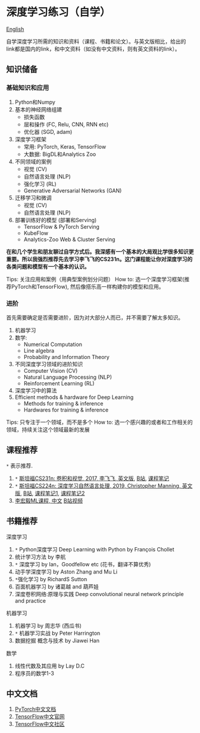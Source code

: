 # 深度学习练习（自学）

[English](README.md)

自学深度学习所需的知识和资料（课程、书籍和论文）。与英文版相比，给出的link都是国内的link，和中文资料（如没有中文资料，则有英文资料的link）。

## 知识储备

### 基础知识和应用

1. Python和Numpy
2. 基本的神经网络组建
    - 损失函数
    - 层和操作 (FC, Relu, CNN, RNN etc)
    - 优化器 (SGD, adam)
3. 深度学习框架
    - 常用: PyTorch, Keras, TensorFlow
    - 大数据: BigDL和Analytics Zoo
4. 不同领域的案例
    - 视觉 (CV)
    - 自然语言处理 (NLP)
    - 强化学习 (RL)
    - Generative Adversarial Networks (GAN)
5. 迁移学习和微调
    - 视觉 (CV)
    - 自然语言处理 (NLP)
6. 部署训练好的模型 (部署和Serving)
    - TensorFlow & PyTorch Serving
    - KubeFlow
    - Analytics-Zoo Web & Cluster Serving

**在和几个学生和朋友聊过自学方式后。我深感有一个基本的大局观比学很多知识更重要。所以我强烈推荐先去学习李飞飞的CS231n。这门课程能让你对深度学习的各类问题和模型有一个基本的认识。**

Tips: 关注应用和案例（用典型案例划分问题）
How to: 选一个深度学习框架(推荐PyTorch和TensorFlow), 然后像搭乐高一样构建你的模型和应用。

### 进阶

首先需要确定是否需要进阶，因为对大部分人而已，并不需要了解太多知识。

1. 机器学习
2. 数学:
    - Numerical Computation
    - Line algebra
    - Probability and Information Theory
3. 不同深度学习领域的进阶知识
    - Computer Vision (CV)
    - Natural Language Processing (NLP)
    - Reinforcement Learning (RL)
4. 深度学习中的算法
5. Efficient methods & hardware for Deep Learning
    - Methods for training & inference
    - Hardwares for training & inference

Tips: 只专注于一个领域，而不是多个
How to: 选一个感兴趣的或者和工作相关的领域，持续关注这个领域最新的发展

## 课程推荐

`*` 表示推荐.

1. `*` [斯坦福CS231n: 卷积和视觉, 2017, 李飞飞, 英文版](http://cs231n.stanford.edu/syllabus.html), [B站](https://www.bilibili.com/video/av58778425?from=search&seid=16447017126874781751), [课程笔记](https://github.com/mbadry1/CS231n-2017-Summary)
2. `*` [斯坦福CS224n: 深度学习自然语言处理, 2019, Christopher Manning, 英文版](http://web.stanford.edu/class/cs224n/index.html), [B站](https://www.bilibili.com/video/av41393758?from=search&seid=14792978053812629226), [课程笔记1](https://github.com/DukeEnglish/cs224n_learning_note), [课程笔记2](https://github.com/zhanlaoban/CS224N-Stanford-Winter-2019)
3. [李宏毅ML课程, 中文](http://speech.ee.ntu.edu.tw/~tlkagk/courses_ML19.html) [B站视频](https://www.bilibili.com/video/av46561029/)

## 书籍推荐

深度学习

1. `*` Python深度学习 Deep Learning with Python by François Chollet
2. 统计学习方法 by 李航
3. `*` 深度学习 by Ian，Goodfellow etc (花书，翻译不算优秀)
4. 动手学深度学习 by Aston Zhang and Mu Li
5. `*`强化学习 by RichardS Sutton
6. 百面机器学习 by 诸葛越 and 葫芦娃
7. 深度卷积网络:原理与实践 Deep convolutional neural network principle and practice

机器学习

1. 机器学习 by 周志华 (西瓜书)
2. `*` 机器学习实战 by Peter Harrington
3. 数据挖掘 概念与技术 by Jiawei Han

数学

1. 线性代数及其应用 by Lay D.C
2. 程序员的数学1-3

## 中文文档

1. [PyTorch中文文档](https://pytorch-cn.readthedocs.io/zh/latest/)
2. [TensorFlow中文官网](https://tensorflow.google.cn/)
3. [TensorFlow中文社区](http://www.tensorfly.cn/)

